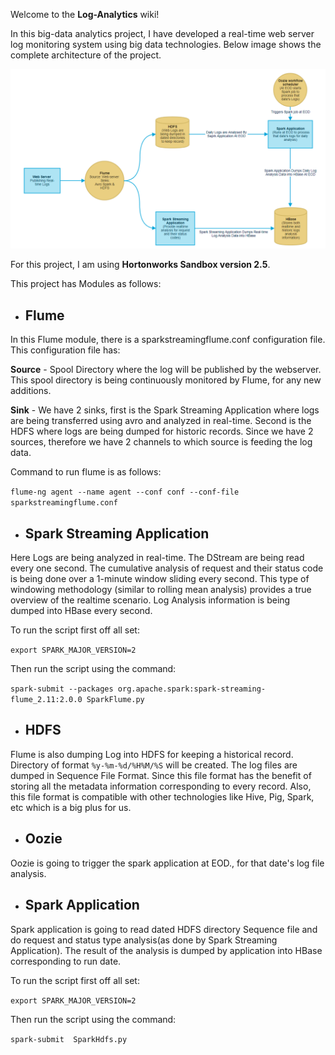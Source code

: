 Welcome to the **Log-Analytics** wiki!

In this big-data analytics project, I have developed a real-time web server log monitoring system using big data technologies. Below image shows the complete architecture of the project.

![Log Analysis Architecture](https://github.com/adsk261095/log-analysis/blob/master/Project_architecture.PNG)

For this project, I am using **Hortonworks Sandbox version 2.5**.

This project has Modules as follows:
* ## **Flume**
In this Flume module, there is a sparkstreamingflume.conf configuration file.
This configuration file has:

**Source** - Spool Directory where the log will be published by the webserver. This spool directory is being continuously monitored by Flume, for any new additions.

**Sink** - We have 2 sinks, first is the Spark Streaming Application where logs are being transferred using avro and analyzed in real-time. Second is the HDFS where logs are being dumped for historic records.
Since we have 2 sources, therefore we have 2 channels to which source is feeding the log data.

Command to run flume is as follows:

`flume-ng agent --name agent --conf conf --conf-file sparkstreamingflume.conf`

* ## **Spark Streaming Application**
Here Logs are being analyzed in real-time. The DStream are being read every one second.
The cumulative analysis of request and their status code is being done over a 1-minute window sliding every second.
This type of windowing methodology (similar to rolling mean analysis) provides a true overview of the realtime scenario.
Log Analysis information is being dumped into HBase every second.

To run the script first off all set:

`export SPARK_MAJOR_VERSION=2`

Then run the script using the command:

`spark-submit --packages org.apache.spark:spark-streaming-flume_2.11:2.0.0 SparkFlume.py`


* ## **HDFS**
Flume is also dumping Log into HDFS for keeping a historical record. Directory of format `%y-%m-%d/%H%M/%S` will be created. The log files are dumped in Sequence File Format. Since this file format has the benefit of storing all the metadata information corresponding to every record. Also, this file format is compatible with other technologies like Hive, Pig, Spark, etc which is a big plus for us.


* ## **Oozie**
Oozie is going to trigger the spark application at EOD., for that date's log file analysis.


* ## **Spark Application**
Spark application is going to read dated HDFS directory Sequence file and do request and status type analysis(as done by Spark Streaming Application). The result of the analysis is dumped by application into HBase corresponding to run date.

To run the script first off all set:

`export SPARK_MAJOR_VERSION=2`

Then run the script using the command:

`spark-submit  SparkHdfs.py`

